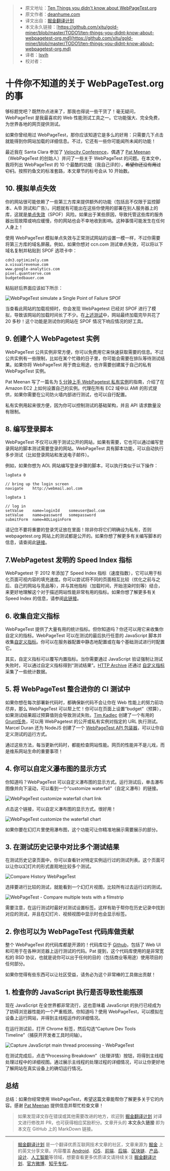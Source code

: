 > * 原文地址：[Ten Things you didn't know about WebPageTest.org](https://deanhume.com/ten-things-you-didnt-know-about-webpagetest-org/)
> * 原文作者：[deanhume.com](https://deanhume.com)
> * 译文出自：[掘金翻译计划](https://github.com/xitu/gold-miner)
> * 本文永久链接：[https://github.com/xitu/gold-miner/blob/master/TODO1/ten-things-you-didnt-know-about-webpagetest-org.md](https://github.com/xitu/gold-miner/blob/master/TODO1/ten-things-you-didnt-know-about-webpagetest-org.md)
> * 译者：[lsvih](https://github.com/lsvih)
> * 校对者：

# 十件你不知道的关于 WebPageTest.org 的事

够标题党吧？既然你点进来了，那我也得说一些干货了！毫无疑问，WebPageTest 是我最喜欢的 Web 性能测试工具之一。它功能强大、完全免费，为世界各地的网页提供测试。

如果你曾经用过 WebPageTest，那你应该知道它是多么的好用：只需要几下点击就能得到你网站加载的详细信息。不过，它还有一些你可能闻所未闻的功能！

最近我在 Santa Clara 参加了 [Velocity Conference](http://conferences.oreilly.com/velocity)，偶遇了 [Pat Meenan](https://github.com/pmeenan)（WebPageTest 的创始人）并问了一些关于 WebPageTest 的问题。在本文中，我将列出 WebPageTest 的 10 个最酷的功能（我自己评的），~~希望你还没有用过它们~~。按照钓鱼文的标准套路，本文章节的标号会从 10 开始数。

## 10. 模拟单点失效

你的网站很可能依赖了一些第三方库来提供额外的功能（包括且不仅限于监控脚本、A/B 测试和广告）。问题就有可能出在这些你使用的部署在别人服务器上的库，这就是[单点失效](https://en.wikipedia.org/wiki/Single_point_of_failure)（SPOF）风险。如果出于某些原因，导致托管这些库的服务器出现故障或响应缓慢，你的网站也会不幸地收到影响。这种事情可能发生在任何人身上！

使用 WebPageTest 模拟单点失效与正常测试网站的设置一模一样，不过你需要将第三方库的域名屏蔽。例如，如果你想对 ccn.com 测试单点失效，可以将以下域名复制并粘贴到 SPOF 选项卡中：

```
cdn3.optimizely.com
a.visualrevenue.com
www.google-analytics.com
pixel.quantserve.com
budgetedbauer.com
```

粘贴好后界面应该如下所示：

![WebPageTest simulate a Single Point of Failure SPOF](https://307a6ed092846b809be7-9cfa4cf7c673a59966ad8296f4c88804.ssl.cf3.rackcdn.com/WebPageTest-TenThings/spof-webpagetest-tab.jpg)

当查看此网站的加载视频时，你会发现 WebPagetest 已经对 SPOF 进行了模拟，导致该网站的加载时间长了不少。在[上述测试](http://www.webpagetest.org/video/compare.php?tests=160705_CE_HJQ,160705_JS_HJR)中，网站最终加载完毕共花了 20 多秒！这个功能是测试你的网站在 SPOF 情况下响应情况的好工具。

## 9. 创建个人 WebPagetest 实例

WebPageTest 公共实例非常方便，你可以免费用它来快速获取需要的信息。不过公共实例有一些限制，比如在某个忙碌的日子里，你可能会需要在排队等待测试结果。如果你将 WebPageTest 用于商业用途，也许需要创建属于自己的私有 WebPageTest 实例。

Pat Meenan 写了一篇名为 [5 分钟上手 WebPagetest 私有实例](http://calendar.perfplanet.com/2014/webpagetest-private-instances-in-five-minutes/)的指南，介绍了在 Amazon EC2 上如何设置自己的实例。代理在所有 EC2 域中以 AMI 的形式提供，如果你需要在公司防火墙内部进行测试，也可以自行配置。

私有实例用起来很方便，因为你可以控制测试的基础架构，并且 API 请求数量没有限制。

## 8. 编写登录脚本

WebPageTest 不仅可以用于测试公开的网站，如果有需要，它也可以通过编写登录网站的脚本测试需要登录的网站。WebPageTest 具有脚本功能，可以自动执行多步测试（比如登录网站和发送电子邮件）。

例如，如果你想为 AOL 网站编写登录步骤的脚本，可以执行类似于以下操作：

```
logData	0

// bring up the login screen
navigate	http://webmail.aol.com

logData	1

// log in
setValue	name=loginId	someuser@aol.com
setValue	name=password	somepassword
submitForm	name=AOLLoginForm
```

请记住不要将重要的登录凭证放在里面！除非你将它们明确设为私有，否则 webpagetest.org 网站上的测试都是公开的。如果你想了解更多有关编写脚本的信息，请查阅此[链接](https://sites.google.com/a/webpagetest.org/docs/using-webpagetest/scripting)。

## 7.WebPagetest 发明的 Speed Index 指标

WebPagetest 于 2012 年添加了 Speed Index 指标（速度指数），它可以用于标化页面可视内容的填充速度。你可以尝试将不同的页面相互比较（优化之前与之后、自己的网站与竞品等），并与其他指标（加载时间，开始渲染时刻等）结合，来更好地理解这个对于描述网站性能非常有用的指标。如果你想了解更多有关 Speed Index 的信息，请参阅[此链接](https://sites.google.com/a/webpagetest.org/docs/using-webpagetest/metrics/speed-index)。

## 6. 收集自定义指标

WebPageTest 提供了大量有用的统计指标。但你知道吗？你还可以用它来收集你自定义的指标。WebPageTest 可以在测试的最后执行任意的 JavaScript 脚本并收集[自定义指标](https://sites.google.com/a/webpagetest.org/docs/using-webpagetest/custom-metrics)。你可以在服务器配置中静态地配置或在每个基础测试进行时配置它。

其实，自定义指标可以覆写内置指标。当你需要通过 JavaScript 验证强制让测试失败时，可以通过自定义指标得到“测试结果”。[HTTP Archive](http://httparchive.org/) 还通过 [自定义指标](https://github.com/HTTPArchive/httparchive/tree/master/custom_metrics) 采集了一些统计数据。

## 5. 将 WebPageTest 整合进你的 CI 测试中

如果你想在每次部署新代码时，都确保新代码不会让你在 Web 性能上的努力前功尽弃，那么 WebPageTest 可以帮上忙！你可以在页面上设置“budget”（预算），如果测试结果超过预算值则会导致测试失败。[Tim Kadlec](https://timkadlec.com/2013/01/setting-a-performance-budget/) 创建了一个有用的 [Grunt任务](https://github.com/tkadlec/grunt-perfbudget)，可以用 WebPagetest 的公开或私有实例对指定的 URL 执行测试。Marcel Duran 还为 NodeJS 创建了一个 [WebPageTest API 包装器](https://github.com/marcelduran/webpagetest-api)，可以让你自定义测试的运行方式。

通过这些方法，每当更新代码时，都能检查网站性能。网页的性能并不是儿戏，而是维系网站生命的重要事项！

## 4. 你可以自定义瀑布图的显示方式

你知道吗？WebPageTest 可以自定义瀑布图的显示方式。运行测试后，单击瀑布图像并向下滚动，可以看到一个“customize waterfall”（自定义瀑布）的链接。

![WebPageTest customize waterfall chart link](https://307a6ed092846b809be7-9cfa4cf7c673a59966ad8296f4c88804.ssl.cf3.rackcdn.com/WebPageTest-TenThings/customize-waterfall-link.jpg)

点击这个链接，可以自定义瀑布图的显示方式。很好用！

![WebPageTest customize the waterfall chart](https://307a6ed092846b809be7-9cfa4cf7c673a59966ad8296f4c88804.ssl.cf3.rackcdn.com/WebPageTest-TenThings/customize-waterfall-webpagetest.jpg)

如果你要在幻灯片里使用瀑布图，这个功能可让你精准地展示需要展示的部分。

## 3. 在测试历史记录中对比多个测试结果

在测试历史记录页面中，你可以查看针对特定实例运行过的测试列表。这个页面可以让你以幻灯片的形式直观地比较多个测试。

![Compare History WebPageTest](https://307a6ed092846b809be7-9cfa4cf7c673a59966ad8296f4c88804.ssl.cf3.rackcdn.com/WebPageTest-TenThings/compare-history.jpg)

选择要进行比较的测试，就能看到一个幻灯片视图，比较所有过去运行过的测试。

![WebPageTest - Compare multiple tests with a filmstrip](https://307a6ed092846b809be7-9cfa4cf7c673a59966ad8296f4c88804.ssl.cf3.rackcdn.com/WebPageTest-TenThings/history-filmstrip-webpagetest.jpg)

需要注意，在运行测试时最好对测试设置标签。这样有助于帮你在历史记录中找到对应的测试，并且在幻灯片、视频视图中显示时也会显示标签。

## 2. 你也可以为 WebPageTest 代码库做贡献

整个 WebPageTest 的代码库都是开源的！代码库位于 [Github](https://github.com/WPO-Foundation/webpagetest)，包括了 Web UI 和可用于在各种浏览器上运行测试的代码。Pat 提到，这个代码库使用的是非常宽松的 BSD 协议，也就是说你可以出于任何的目的（包括商业等用途）使用项目的任何部分。

如果你觉得有些东西可以让社区受益，请务必为这个非常棒的工具做出贡献！

## 1. 检查你的 JavaScript 执行是否导致性能瓶颈

现在 JavaScript 在全世界都非常流行，这也意味着 JavaScript 的执行已经成为了妨碍浏览器性能的一个严重瓶颈。你知道吗？使用 WebPageTest，可以模拟在设备上运行网站，并得到主线程运作的详细情况。

在运行测试前，打开 Chrome 标签，然后勾选“Capture Dev Tools Timeline”（捕获开开发者工具时间轴）。

![Capture JavaScript main thread processing - WebPageTest](https://307a6ed092846b809be7-9cfa4cf7c673a59966ad8296f4c88804.ssl.cf3.rackcdn.com/WebPageTest-TenThings/capture-javascript-webpagetest.jpg)

在测试完成后，点击“Processing Breakdown”（处理详情）按钮，将得到主线程处理过程中的详细视图。通过展示主线程的处理过程的详细情况，可以让你更好地了解网站在真实设备上的确切运行情况。

## 总结

总结：如果你经常使用 WebPageTest，希望这篇文章能帮你了解更多关于它的内容。感谢 [Pat Meenan](http://blog.patrickmeenan.com/) 提供信息并帮忙检查文章！

> 如果发现译文存在错误或其他需要改进的地方，欢迎到 [掘金翻译计划](https://github.com/xitu/gold-miner) 对译文进行修改并 PR，也可获得相应奖励积分。文章开头的 **本文永久链接** 即为本文在 GitHub 上的 MarkDown 链接。


---

> [掘金翻译计划](https://github.com/xitu/gold-miner) 是一个翻译优质互联网技术文章的社区，文章来源为 [掘金](https://juejin.im) 上的英文分享文章。内容覆盖 [Android](https://github.com/xitu/gold-miner#android)、[iOS](https://github.com/xitu/gold-miner#ios)、[前端](https://github.com/xitu/gold-miner#前端)、[后端](https://github.com/xitu/gold-miner#后端)、[区块链](https://github.com/xitu/gold-miner#区块链)、[产品](https://github.com/xitu/gold-miner#产品)、[设计](https://github.com/xitu/gold-miner#设计)、[人工智能](https://github.com/xitu/gold-miner#人工智能)等领域，想要查看更多优质译文请持续关注 [掘金翻译计划](https://github.com/xitu/gold-miner)、[官方微博](http://weibo.com/juejinfanyi)、[知乎专栏](https://zhuanlan.zhihu.com/juejinfanyi)。
